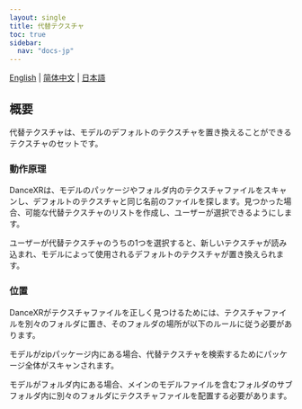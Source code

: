 ```yaml
---
layout: single
title: 代替テクスチャ
toc: true
sidebar:
  nav: "docs-jp"
---
```

[English](/dancexr/features/alternative_textures) | [简体中文](/zh/dancexr/features/alternative_textures) | [日本語](/jp/dancexr/features/alternative_textures)


## 概要
代替テクスチャは、モデルのデフォルトのテクスチャを置き換えることができるテクスチャのセットです。

### 動作原理
DanceXRは、モデルのパッケージやフォルダ内のテクスチャファイルをスキャンし、デフォルトのテクスチャと同じ名前のファイルを探します。見つかった場合、可能な代替テクスチャのリストを作成し、ユーザーが選択できるようにします。

ユーザーが代替テクスチャのうちの1つを選択すると、新しいテクスチャが読み込まれ、モデルによって使用されるデフォルトのテクスチャが置き換えられます。

### 位置
DanceXRがテクスチャファイルを正しく見つけるためには、テクスチャファイルを別々のフォルダに置き、そのフォルダの場所が以下のルールに従う必要があります。

モデルがzipパッケージ内にある場合、代替テクスチャを検索するためにパッケージ全体がスキャンされます。

モデルがフォルダ内にある場合、メインのモデルファイルを含むフォルダのサブフォルダ内に別々のフォルダにテクスチャファイルを配置する必要があります。